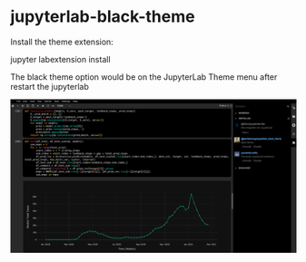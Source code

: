 # jupyterlab-black-theme


Install the theme extension:


jupyter labextension install


The black theme option would be on the JupyterLab Theme menu after restart the jupyterlab


![Alt text](./black-theme.png?raw=true "black-theme")
